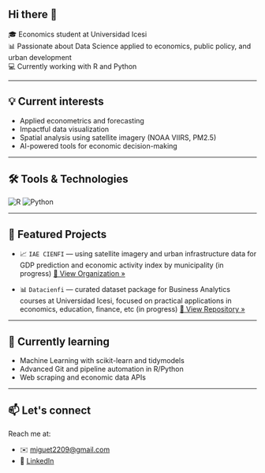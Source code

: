 ## Hi there 👋

🎓 Economics student at Universidad Icesi  
📊 Passionate about Data Science applied to economics, public policy, and urban development  
💻 Currently working with R and Python

---

## 💡 Current interests

- Applied econometrics and forecasting
- Impactful data visualization
- Spatial analysis using satellite imagery (NOAA VIIRS, PM2.5)
- AI-powered tools for economic decision-making

---

## 🛠️ Tools & Technologies

![R](https://img.shields.io/badge/-R-276DC3?style=flat&logo=r&logoColor=white)
![Python](https://img.shields.io/badge/-Python-3776AB?style=flat&logo=python&logoColor=white)

---

## 📂 Featured Projects

- 📈 `IAE CIENFI` — using satellite imagery and urban infrastructure data for GDP prediction and economic activity index by municipality (in progress)
  [🔗 View Organization »](https://github.com/IAE-CIENFI)
  
- 📊 `Datacienfi` — curated dataset package for Business Analytics courses at Universidad Icesi, focused on practical applications in economics, education, finance, etc (in progress)
  [🔗 View Repository »](https://github.com/Miguet2209/)
---

## 🌱 Currently learning

- Machine Learning with scikit-learn and tidymodels
- Advanced Git and pipeline automation in R/Python
- Web scraping and economic data APIs

---

## 📫 Let's connect

Reach me at:
- ✉️ [miguet2209@gmail.com](mailto:miguet2209@gmail.com)
- 🔗 [LinkedIn](www.linkedin.com/in/miguel-angel-torres-montoya-6a7580294)
